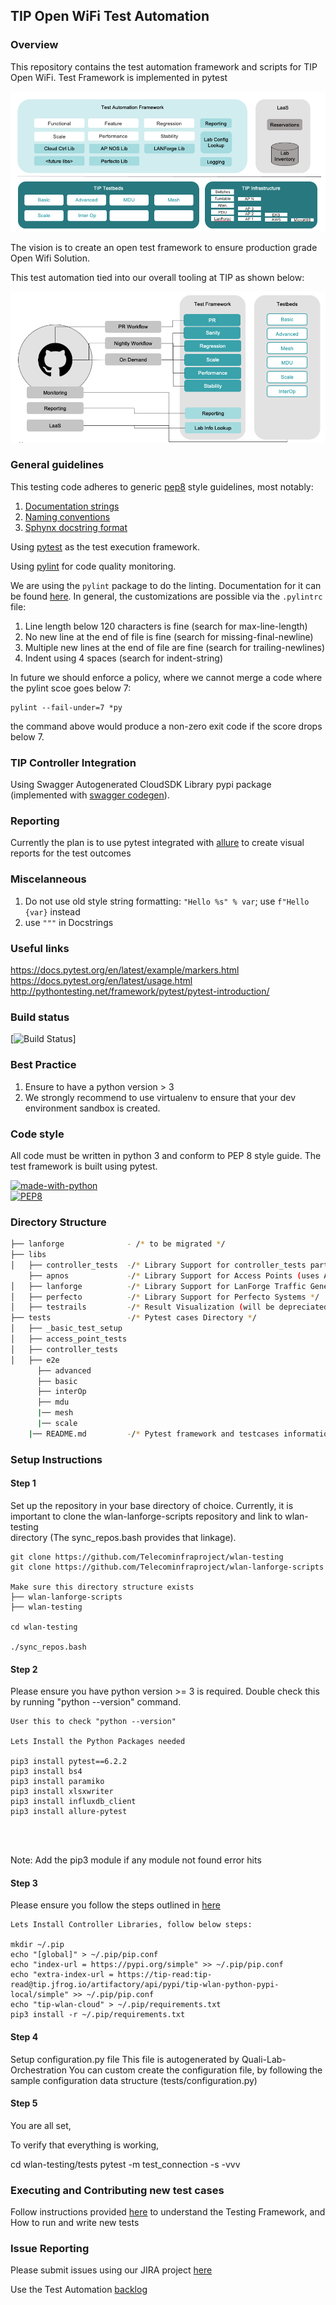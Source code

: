 ## TIP Open WiFi Test Automation

### Overview

This repository contains the test automation framework and scripts for TIP Open WiFi.
Test Framework is implemented in pytest

![Automation Overview](./automation_overview.png)

The vision is to create an open test framework to ensure production grade Open Wifi Solution.

This test automation tied into our overall tooling at TIP as shown below:

![Tools and Test Automation](./Tools_and_Testing.png)

### General guidelines

This testing code adheres to generic [pep8](https://www.python.org/dev/peps/pep-0008/#introduction) style guidelines, most notably:

1. [Documentation strings](https://www.python.org/dev/peps/pep-0008/#documentation-strings)
2. [Naming conventions](https://www.python.org/dev/peps/pep-0008/#prescriptive-naming-conventions)
3. [Sphynx docstring format](https://sphinx-rtd-tutorial.readthedocs.io/en/latest/docstrings.html)

Using [pytest](https://docs.pytest.org/en/6.2.x/) as the test execution framework.

Using [pylint](http://pylint.pycqa.org) for code quality monitoring.

We are using the `pylint` package to do the linting. Documentation for it can be found [here](http://pylint.pycqa.org/en/latest/).
In general, the customizations are possible via the `.pylintrc` file:

1. Line length below 120 characters is fine (search for max-line-length)
2. No new line at the end of file is fine (search for missing-final-newline)
3. Multiple new lines at the end of file are fine (search for trailing-newlines)
4. Indent using 4 spaces (search for indent-string)

In future we should enforce a policy, where we cannot merge a code where the pylint scoe goes below 7:

```shell
pylint --fail-under=7 *py
```

the command above would produce a non-zero exit code if the score drops below 7.


### TIP Controller Integration

Using Swagger Autogenerated CloudSDK Library pypi package (implemented with [swagger codegen](https://github.com/swagger-api/swagger-codegen)).

### Reporting

Currently the plan is to use pytest integrated with [allure](https://docs.qameta.io/allure/#_pytest) to create visual reports for the test outcomes

### Miscelanneous

1. Do not use old style string formatting: `"Hello %s" % var`; use `f"Hello {var}` instead
2. use `"""` in Docstrings

### Useful links

https://docs.pytest.org/en/latest/example/markers.html  
https://docs.pytest.org/en/latest/usage.html  
http://pythontesting.net/framework/pytest/pytest-introduction/

### Build status
  
[![Build Status](https://github.com/Telecominfraproject/wlan-testing/workflows/nightly%20build/badge.svg)]

### Best Practice

1. Ensure to have a python version > 3
2. We strongly recommend to use virtualenv to ensure that your dev environment sandbox is created.

### Code style

All code must be written in python 3 and conform to PEP 8 style guide. The test framework is built using pytest.  

[![made-with-python](https://img.shields.io/badge/Made%20with-Python-1f425f.svg)](https://www.python.org/)   
[![PEP8](https://img.shields.io/badge/code%20style-pep8-orange.svg)](https://www.python.org/dev/peps/pep-0008/)  


### Directory Structure
```bash
├── lanforge              - /* to be migrated */
├── libs
│   ├── controller_tests  -/* Library Support for controller_tests part  */
    ├── apnos             -/* Library Support for Access Points (uses AP SSH)  */
│   ├── lanforge          -/* Library Support for LanForge Traffic Generator */
│   ├── perfecto          -/* Library Support for Perfecto Systems */
│   ├── testrails         -/* Result Visualization (will be depreciated ) */
├── tests                 -/* Pytest cases Directory */
│   ├── _basic_test_setup
│   ├── access_point_tests
│   ├── controller_tests
│   ├── e2e
      ├── advanced
      ├── basic
      ├── interOp
      ├── mdu
      |── mesh
      |── scale
    |── README.md         -/* Pytest framework and testcases information */
```
### Setup Instructions

#### Step 1

Set up the repository in your base directory of choice. Currently, it is 
important to clone the wlan-lanforge-scripts repository and link to wlan-testing  
directory (The sync_repos.bash provides that linkage).

```shell
git clone https://github.com/Telecominfraproject/wlan-testing
git clone https://github.com/Telecominfraproject/wlan-lanforge-scripts

Make sure this directory structure exists
├── wlan-lanforge-scripts
├── wlan-testing

cd wlan-testing

./sync_repos.bash
```

#### Step 2

Please ensure you have python version >= 3 is required. Double check this by running "python --version" command.

```shell
User this to check "python --version"

Lets Install the Python Packages needed

pip3 install pytest==6.2.2
pip3 install bs4
pip3 install paramiko
pip3 install xlsxwriter
pip3 install influxdb_client
pip3 install allure-pytest




```
Note: Add the pip3 module if any module not found error hits

#### Step 3

Please ensure you follow the steps outlined in [here](./libs/controller/README.md)

```shell
Lets Install Controller Libraries, follow below steps:

mkdir ~/.pip
echo "[global]" > ~/.pip/pip.conf
echo "index-url = https://pypi.org/simple" >> ~/.pip/pip.conf
echo "extra-index-url = https://tip-read:tip-read@tip.jfrog.io/artifactory/api/pypi/tip-wlan-python-pypi-local/simple" >> ~/.pip/pip.conf
echo "tip-wlan-cloud" > ~/.pip/requirements.txt
pip3 install -r ~/.pip/requirements.txt
```

#### Step 4

Setup configuration.py file
This file is autogenerated by Quali-Lab-Orchestration
You can custom create the configuration file, by following the sample configuration data structure (tests/configuration.py)

#### Step 5

You are all set,

To verify that everything is working,

cd wlan-testing/tests
pytest -m test_connection -s -vvv

### Executing and Contributing new test cases

Follow instructions provided [here](./tests/README.md)  to understand the Testing Framework, and How to run and 
write new tests

### Issue Reporting
Please submit issues using our JIRA project [here](https://telecominfraproject.atlassian.net/browse/WIFI)

Use the Test Automation [backlog](https://telecominfraproject.atlassian.net/secure/RapidBoard.jspa?projectKey=WIFI&rapidView=48&view=planning.nodetail)
